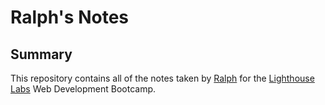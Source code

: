 # Ralph's Notes

## Summary

This repository contains all of the notes taken by [Ralph](https://github.com/rlitoncs) for the [Lighthouse Labs](https://www.lighthouselabs.ca/) Web Development Bootcamp.
